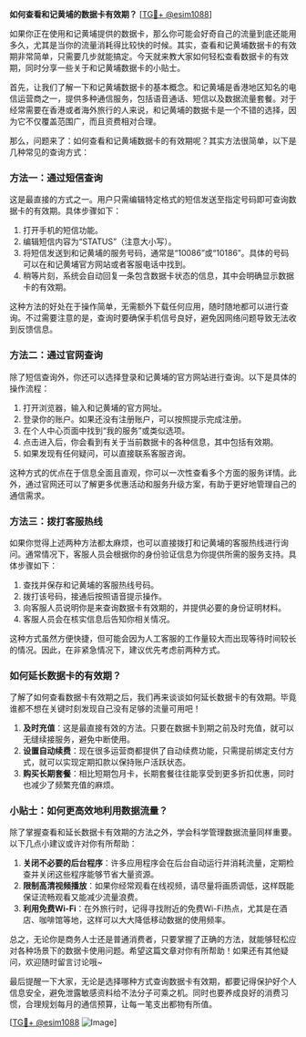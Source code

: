 **如何查看和记黄埔的数据卡有效期？** [[TG💪+ @esim1088](https://t.me/s/esim1088)]

如果你正在使用和记黄埔提供的数据卡，那么你可能会好奇自己的流量到底还能用多久，尤其是当你的流量消耗得比较快的时候。其实，查看和记黄埔数据卡的有效期非常简单，只需要几步就能搞定。今天就来教大家如何轻松查看数据卡的有效期，同时分享一些关于和记黄埔数据卡的小贴士。

首先，让我们了解一下和记黄埔数据卡的基本概念。和记黄埔是香港地区知名的电信运营商之一，提供多种通信服务，包括语音通话、短信以及数据流量套餐。对于经常需要在香港或者海外旅行的人来说，和记黄埔的数据卡是一个不错的选择，因为它不仅覆盖范围广，而且资费相对合理。

那么，问题来了：如何查看和记黄埔数据卡的有效期呢？其实方法很简单，以下是几种常见的查询方式：

### 方法一：通过短信查询

这是最直接的方式之一。用户只需编辑特定格式的短信发送至指定号码即可查询数据卡的有效期。具体步骤如下：

1. 打开手机的短信功能。
2. 编辑短信内容为“STATUS”（注意大小写）。
3. 将短信发送到和记黄埔的服务号码，通常是“10086”或“10186”。具体的号码可以在和记黄埔官方网站或者客服电话中找到。
4. 稍等片刻，系统会自动回复一条包含数据卡状态的信息，其中会明确显示数据卡的有效期。

这种方法的好处在于操作简单，无需额外下载任何应用，随时随地都可以进行查询。不过需要注意的是，查询时要确保手机信号良好，避免因网络问题导致无法收到反馈信息。

### 方法二：通过官网查询

除了短信查询外，你还可以选择登录和记黄埔的官方网站进行查询。以下是具体的操作流程：

1. 打开浏览器，输入和记黄埔的官方网址。
2. 登录你的账户。如果还没有注册账户，可以按照提示完成注册。
3. 在个人中心页面中找到“我的服务”或类似选项。
4. 点击进入后，你会看到有关于当前数据卡的各种信息，其中包括有效期。
5. 如果发现有任何疑问，可以直接联系客服咨询。

这种方式的优点在于信息全面且直观，你可以一次性查看多个方面的服务详情。此外，通过官网还可以了解更多优惠活动和服务升级方案，有助于更好地管理自己的通信需求。

### 方法三：拨打客服热线

如果你觉得上述两种方法都太麻烦，也可以直接拨打和记黄埔的客服热线进行询问。通常情况下，客服人员会根据你的身份验证信息为你提供所需的服务支持。具体步骤如下：

1. 查找并保存和记黄埔的客服热线号码。
2. 拨打该号码，接通后按照语音提示操作。
3. 向客服人员说明你是来查询数据卡有效期的，并提供必要的身份证明材料。
4. 客服人员会在核实信息后告知你相关情况。

这种方式虽然方便快捷，但可能会因为人工客服的工作量较大而出现等待时间较长的情况。因此，在非紧急情况下，建议优先考虑前两种方式。

### 如何延长数据卡的有效期？

了解了如何查看数据卡有效期之后，我们再来谈谈如何延长数据卡的有效期。毕竟谁都不想在关键时刻发现自己没有足够的流量可用吧！

1. **及时充值**：这是最直接有效的方法。只要在数据卡到期之前及时充值，就可以无缝续接服务，避免中断使用。
2. **设置自动续费**：现在很多运营商都提供了自动续费功能，只需提前绑定支付方式，就可以实现定期扣款以保持账户活跃状态。
3. **购买长期套餐**：相比短期包月卡，长期套餐往往能享受到更多折扣优惠，同时也减少了频繁充值的麻烦。

### 小贴士：如何更高效地利用数据流量？

除了掌握查看和延长数据卡有效期的方法之外，学会科学管理数据流量同样重要。以下几点小建议或许对你有所帮助：

1. **关闭不必要的后台程序**：许多应用程序会在后台自动运行并消耗流量，定期检查并关闭这些程序能够节省大量资源。
2. **限制高清视频播放**：如果你经常观看在线视频，请尽量将画质调低，这样既能保证流畅观看又能减少流量浪费。
3. **利用免费Wi-Fi**：在外旅行时，记得寻找附近的免费Wi-Fi热点，尤其是在酒店、咖啡馆等地，这样可以大大降低移动数据的使用频率。

总之，无论你是商务人士还是普通消费者，只要掌握了正确的方法，就能够轻松应对各种场景下的数据卡使用问题。希望这篇文章对你有所帮助！如果还有其他疑问，欢迎随时留言讨论哦~

最后提醒一下大家，无论是选择哪种方式查询数据卡有效期，都要记得保护好个人信息安全，避免泄露敏感资料给不法分子可乘之机。同时也要养成良好的消费习惯，合理规划每月的通信预算，让每一笔支出都物有所值。

[[TG💪+ @esim1088](https://t.me/s/esim1088) ![Image](https://i.postimg.cc/4NQfJmqS/Snipaste-2025-05-13-00-14-12.png)]